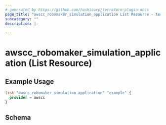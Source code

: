 ```yaml
---
# generated by https://github.com/hashicorp/terraform-plugin-docs
page_title: "awscc_robomaker_simulation_application List Resource - terraform-provider-awscc"
subcategory: ""
description: |-
  
---
```


# awscc_robomaker_simulation_application (List Resource)



## Example Usage

```terraform
list "awscc_robomaker_simulation_application" "example" {
  provider = awscc
}
```

<!-- schema generated by tfplugindocs -->
## Schema
